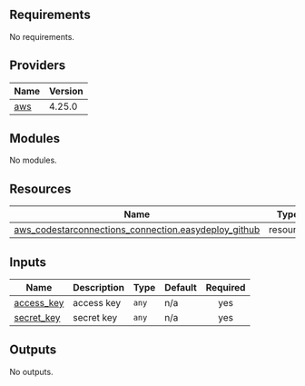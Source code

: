 ﻿## Requirements

No requirements.

## Providers

| Name | Version |
|------|---------|
| <a name="provider_aws"></a> [aws](#provider\_aws) | 4.25.0 |

## Modules

No modules.

## Resources

| Name | Type |
|------|------|
| [aws_codestarconnections_connection.easydeploy_github](https://registry.terraform.io/providers/hashicorp/aws/latest/docs/resources/codestarconnections_connection) | resource |

## Inputs

| Name | Description | Type | Default | Required |
|------|-------------|------|---------|:--------:|
| <a name="input_access_key"></a> [access\_key](#input\_access\_key) | access key | `any` | n/a | yes |
| <a name="input_secret_key"></a> [secret\_key](#input\_secret\_key) | secret key | `any` | n/a | yes |

## Outputs

No outputs.